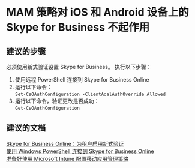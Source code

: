 <properties 
    pageTitle="MAM policies are not working for Skype for Business on iOS and Android devices"
    description="MAM 策略对 iOS 和 Android 设备上的 Skype for Business 不起作用"
    service="microsoft.intune"
    resource="intune"
    authors="JordanWallach"
    displayOrder="1"
    selfHelpType="resource"
    supportTopicIds=""
    resourceTags="mam, mampolicy"
    productPesIds=""
    cloudEnvironments="public"
 />


# <a name="mam-policies-are-not-working-for-skype-for-business-on-ios-and-android-devices"></a>MAM 策略对 iOS 和 Android 设备上的 Skype for Business 不起作用

## <a name="recommended-steps"></a>**建议的步骤**
必须使用新式验证设置 Skype for Business。 执行以下步骤：

1. 使用远程 PowerShell 连接到 Skype for Business Online 
2. 运行以下命令：<br>
   `Set-CsOAuthConfiguration -ClientAdalAuthOverride Allowed`
3. 运行以下命令，验证更改是否成功：<br>
   `Get-CsOAuthConfiguration` 

## <a name="recommended-documents"></a>**建议的文档**

[Skype for Business Online：为租户启用新式验证](http://social.technet.microsoft.com/wiki/contents/articles/34339.skype-for-business-online-enable-your-tenant-for-modern-authentication.aspx) <br>
[使用 Windows PowerShell 连接到 Skype for Business Online](https://aka.ms/SkypePowerShell) <br>
[准备好使用 Microsoft Intune 配置移动应用管理策略](https://docs.microsoft.com/intune/deploy-use/get-ready-to-configure-mobile-app-management-policies-with-microsoft-intune)

